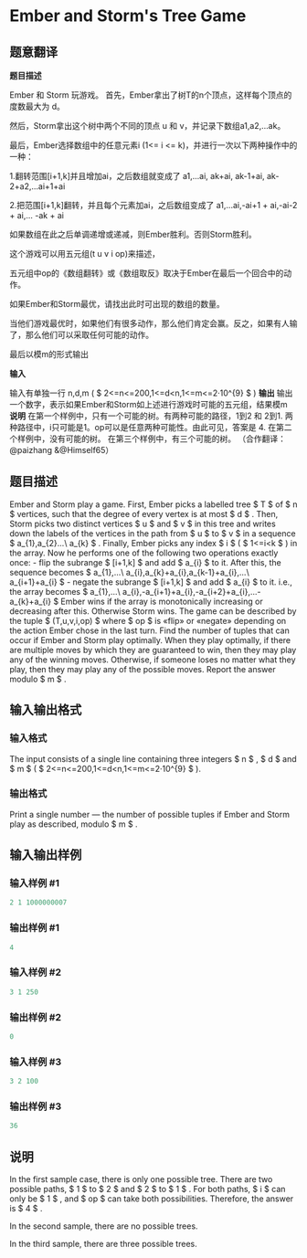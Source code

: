 # Ember and Storm&#039;s Tree Game

## 题意翻译

**题目描述**

Ember 和 Storm 玩游戏。 首先，Ember拿出了树T的n个顶点，这样每个顶点的度数最大为 d。

然后，Storm拿出这个树中两个不同的顶点 u 和 v，并记录下数组a1,a2,...ak。

最后，Ember选择数组中的任意元素i (1<= i <= k)，并进行一次以下两种操作中的一种：

1.翻转范围[i+1,k]并且增加ai，之后数组就变成了 a1,...ai, ak+ai, ak-1+ai, ak-2+a2,...ai+1+ai

2.把范围[i+1,k]翻转，并且每个元素加ai，之后数组变成了 a1,...ai,-ai+1 + ai,-ai-2 + ai,... -ak + ai

如果数组在此之后单调递增或递减，则Ember胜利。否则Storm胜利。

这个游戏可以用五元组(t u v i op)来描述，

五元组中op的《数组翻转》或《数组取反》取决于Ember在最后一个回合中的动作。

如果Ember和Storm最优，请找出此时可出现的数组的数量。

当他们游戏最优时，如果他们有很多动作，那么他们肯定会赢。反之，如果有人输了，那么他们可以采取任何可能的动作。

最后以模m的形式输出

**输入**

输入有单独一行 n,d,m ( $ 2<=n<=200,1<=d<n,1<=m<=2·10^{9} $ ) **输出** 输出一个数字，表示如果Ember和Storm如上述进行游戏时可能的五元组，结果模m **说明** 在第一个样例中，只有一个可能的树。有两种可能的路径，1到2 和 2到1. 两种路径中，i只可能是1。op可以是任意两种可能性。由此可见，答案是 4. 在第二个样例中，没有可能的树。 在第三个样例中，有三个可能的树。 （合作翻译： @paizhang &@Himself65）

## 题目描述

Ember and Storm play a game. First, Ember picks a labelled tree $ T $ of $ n $ vertices, such that the degree of every vertex is at most $ d $ . Then, Storm picks two distinct vertices $ u $ and $ v $ in this tree and writes down the labels of the vertices in the path from $ u $ to $ v $ in a sequence $ a_{1},a_{2}...\ a_{k} $ . Finally, Ember picks any index $ i $ ( $ 1<=i<k $ ) in the array. Now he performs one of the following two operations exactly once: - flip the subrange $ [i+1,k] $ and add $ a_{i} $ to it. After this, the sequence becomes $ a_{1},...\ a_{i},a_{k}+a_{i},a_{k-1}+a_{i},...\ a_{i+1}+a_{i} $ - negate the subrange $ [i+1,k] $ and add $ a_{i} $ to it. i.e., the array becomes $ a_{1},...\ a_{i},-a_{i+1}+a_{i},-a_{i+2}+a_{i},...-a_{k}+a_{i} $ Ember wins if the array is monotonically increasing or decreasing after this. Otherwise Storm wins. The game can be described by the tuple $ (T,u,v,i,op) $ where $ op $ is «flip» or «negate» depending on the action Ember chose in the last turn. Find the number of tuples that can occur if Ember and Storm play optimally. When they play optimally, if there are multiple moves by which they are guaranteed to win, then they may play any of the winning moves. Otherwise, if someone loses no matter what they play, then they may play any of the possible moves. Report the answer modulo $ m $ .

## 输入输出格式

### 输入格式

The input consists of a single line containing three integers $ n $ , $ d $ and $ m $ ( $ 2<=n<=200,1<=d<n,1<=m<=2·10^{9} $ ).

### 输出格式

Print a single number — the number of possible tuples if Ember and Storm play as described, modulo $ m $ .

## 输入输出样例

### 输入样例 #1

```cpp
2 1 1000000007

```
### 输出样例 #1

```cpp
4

```
### 输入样例 #2

```cpp
3 1 250

```
### 输出样例 #2

```cpp
0

```
### 输入样例 #3

```cpp
3 2 100

```
### 输出样例 #3

```cpp
36

```
## 说明

In the first sample case, there is only one possible tree. There are two possible paths, $ 1 $ to $ 2 $ and $ 2 $ to $ 1 $ . For both paths, $ i $ can only be $ 1 $ , and $ op $ can take both possibilities. Therefore, the answer is $ 4 $ .

In the second sample, there are no possible trees.

In the third sample, there are three possible trees.

